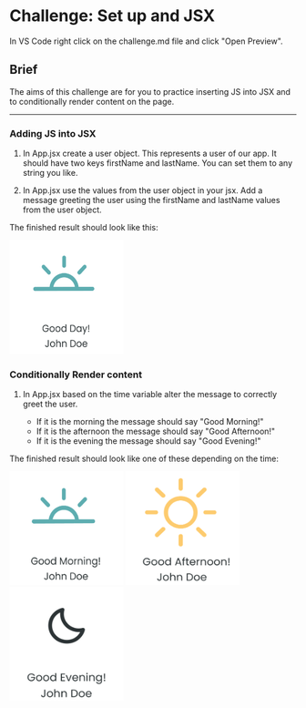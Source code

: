 # Challenge: Set up and JSX

In VS Code right click on the challenge.md file and click "Open Preview".

## Brief

The aims of this challenge are for you to practice inserting JS into JSX and to conditionally render content on the page.

---

### Adding JS into JSX

1. In App.jsx create a user object. This represents a user of our app. It should have two keys firstName and lastName. You can set them to any string you like.

2. In App.jsx use the values from the user object in your jsx. Add a message greeting the user using the firstName and lastName values from the user object.

The finished result should look like this:

<img src="./images/adding-js-jsx.PNG" alt="greeting example" width="200" height="200"/>

### Conditionally Render content

1. In App.jsx based on the time variable alter the message to correctly greet the user.

   - If it is the morning the message should say "Good Morning!"
   - If it is the afternoon the message should say "Good Afternoon!"
   - If it is the evening the message should say "Good Evening!"

The finished result should look like one of these depending on the time:

  <img src="./images/conditional-sunrise.PNG" alt="sunrise example" width="200" height="200"/>
  <img src="./images/conditional-sun.PNG" alt="sun example" width="200" height="200"/>
  <img src="./images/conditional-moon.PNG" alt="moon example" width="200" height="200"/>
